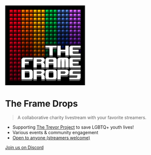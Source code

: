 ![Project logo](logo.png)

# The Frame Drops

> A collaborative charity livestream with your favorite streamers.

- Supporting [The Trevor Project](https://www.thetrevorproject.org/) to save LGBTQ+ youth lives!
- Various events & community engagement
- [Open to anyone (streamers welcome)](overlays/)

[Join us on Discord](https://discord.gg/yQrnFcKF7p)
